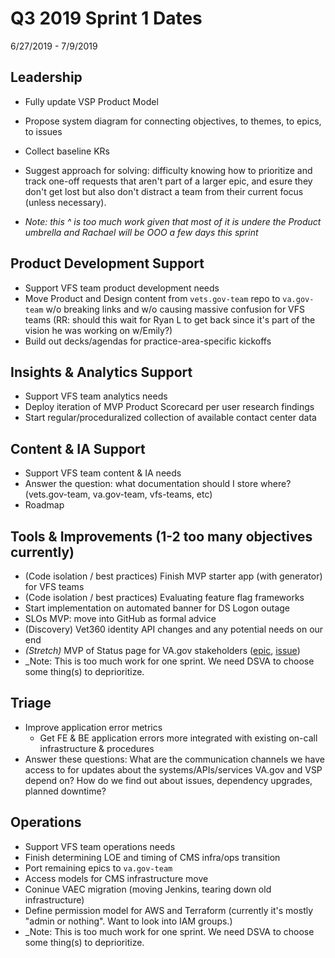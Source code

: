 # Q3 2019 Sprint 1 Dates
6/27/2019 - 7/9/2019

## Leadership
- Fully update VSP Product Model
- Propose system diagram for connecting objectives, to themes, to epics, to issues
- Collect baseline KRs
- Suggest approach for solving: difficulty knowing how to prioritize and track one-off requests that aren't part of a larger epic, and esure they don't get lost but also don't distract a team from their current focus (unless necessary).

- _Note: this ^ is too much work given that most of it is undere the Product umbrella and Rachael will be OOO a few days this sprint_

## Product Development Support
- Support VFS team product development needs
- Move Product and Design content from `vets.gov-team` repo to `va.gov-team` w/o breaking links and w/o causing massive confusion for VFS teams (RR: should this wait for Ryan L to get back since it's part of the vision he was working on w/Emily?)
- Build out decks/agendas for practice-area-specific kickoffs

## Insights & Analytics Support
- Support VFS team analytics needs
- Deploy iteration of MVP Product Scorecard per user research findings
- Start regular/proceduralized collection of available contact center data

## Content & IA Support
- Support VFS team content & IA needs
- Answer the question: what documentation should I store where? (vets.gov-team, va.gov-team, vfs-teams, etc)
- Roadmap

## Tools & Improvements (1-2 too many objectives currently)
- (Code isolation / best practices) Finish MVP starter app (with generator) for VFS teams
- (Code isolation / best practices) Evaluating feature flag frameworks
- Start implementation on automated banner for DS Logon outage
- SLOs MVP: move into GitHub as formal advice
- (Discovery) Vet360 identity API changes and any potential needs on our end
- *(Stretch)* MVP of Status page for VA.gov stakeholders ([epic](https://github.com/department-of-veterans-affairs/vets.gov-team/issues/16757), [issue](https://github.com/department-of-veterans-affairs/va.gov-team/issues/341))
- _Note: This is too much work for one sprint. We need DSVA to choose some thing(s) to deprioritize.


## Triage
- Improve application error metrics
    - Get FE & BE application errors more integrated with existing on-call infrastructure & procedures
- Answer these questions: What are the communication channels we have access to for updates about the systems/APIs/services VA.gov and VSP depend on? How do we find out about issues, dependency upgrades, planned downtime?

## Operations
- Support VFS team operations needs
- Finish determining LOE and timing of CMS infra/ops transition
- Port remaining epics to `va.gov-team`
- Access models for CMS infrastructure move
- Coninue VAEC migration (moving Jenkins, tearing down old infrastructure)
- Define permission model for AWS and Terraform (currently it's mostly "admin or nothing". Want to look into IAM groups.)
- _Note: This is too much work for one sprint. We need DSVA to choose some thing(s) to deprioritize.
